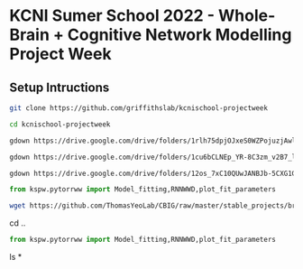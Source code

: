 # KCNI Sumer School 2022 - Whole-Brain + Cognitive Network Modelling Project Week


## Setup Intructions

```bash	
git clone https://github.com/griffithslab/kcnischool-projectweek

cd kcnischool-projectweek

gdown https://drive.google.com/drive/folders/1rlh75dpjOJxeS0WZPojuzjAwl5OENWrV -O subjinfo --folder --remaining-ok

gdown https://drive.google.com/drive/folders/1cu6bCLNEp_YR-8C3zm_v2B7_lXQM9Zg0 -O ptseries --folder --remaining-ok

gdown https://drive.google.com/drive/folders/12os_7xC10QUwJANBJb-5CXG1Gg_9YUgQ  -O dwiconn --folder --remaining-ok
```


```python
from kspw.pytorrww import Model_fitting,RNNWWD,plot_fit_parameters
```

```bash
wget https://github.com/ThomasYeoLab/CBIG/raw/master/stable_projects/brain_parcellation/Schaefer2018_LocalGlobal/Parcellations/HCP/fslr32k/cifti/Schaefer2018_100Parcels_7Networks_order.dlabel.nii
```

cd ..


```python
from kspw.pytorrww import Model_fitting,RNNWWD,plot_fit_parameters
```


ls * 





